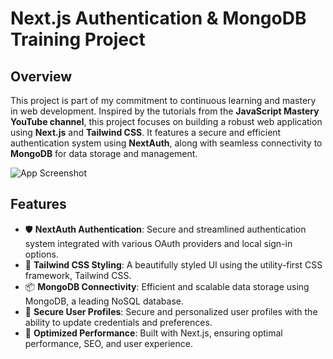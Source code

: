 # Next.js Authentication & MongoDB Training Project

## Overview

This project is part of my commitment to continuous learning and mastery in web development. Inspired by the tutorials from the **JavaScript Mastery YouTube channel**, this project focuses on building a robust web application using **Next.js** and **Tailwind CSS**. It features a secure and efficient authentication system using **NextAuth**, along with seamless connectivity to **MongoDB** for data storage and management.

![App Screenshot](/path/to/screenshot.png)

## Features

- 🛡 **NextAuth Authentication**: Secure and streamlined authentication system integrated with various OAuth providers and local sign-in options.
- 🎨 **Tailwind CSS Styling**: A beautifully styled UI using the utility-first CSS framework, Tailwind CSS.
- 📦 **MongoDB Connectivity**: Efficient and scalable data storage using MongoDB, a leading NoSQL database.
- 🔐 **Secure User Profiles**: Secure and personalized user profiles with the ability to update credentials and preferences.
- 🚀 **Optimized Performance**: Built with Next.js, ensuring optimal performance, SEO, and user experience.
